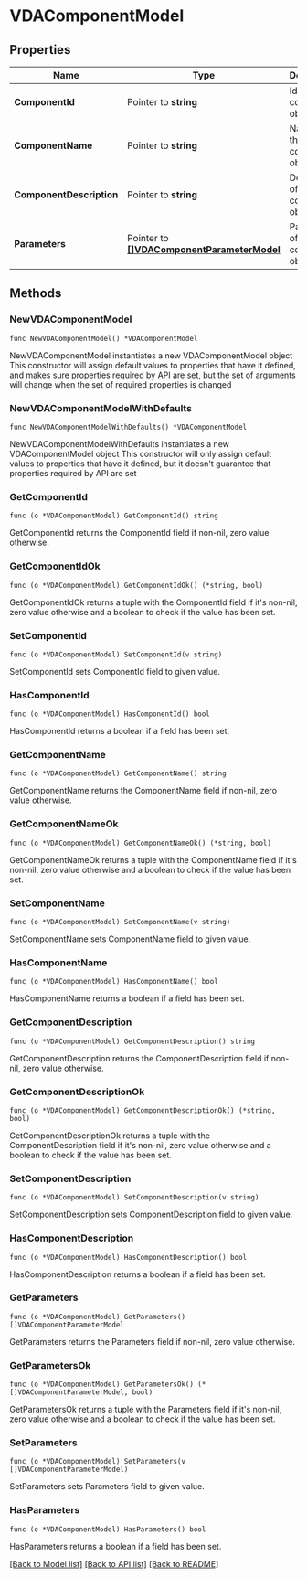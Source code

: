 # VDAComponentModel

## Properties

Name | Type | Description | Notes
------------ | ------------- | ------------- | -------------
**ComponentId** | Pointer to **string** | Id of this component object. | [optional] 
**ComponentName** | Pointer to **string** | Name of this component object. | [optional] 
**ComponentDescription** | Pointer to **string** | Description of this component object. | [optional] 
**Parameters** | Pointer to [**[]VDAComponentParameterModel**](VDAComponentParameterModel.md) | Parameters of this component object. | [optional] 

## Methods

### NewVDAComponentModel

`func NewVDAComponentModel() *VDAComponentModel`

NewVDAComponentModel instantiates a new VDAComponentModel object
This constructor will assign default values to properties that have it defined,
and makes sure properties required by API are set, but the set of arguments
will change when the set of required properties is changed

### NewVDAComponentModelWithDefaults

`func NewVDAComponentModelWithDefaults() *VDAComponentModel`

NewVDAComponentModelWithDefaults instantiates a new VDAComponentModel object
This constructor will only assign default values to properties that have it defined,
but it doesn't guarantee that properties required by API are set

### GetComponentId

`func (o *VDAComponentModel) GetComponentId() string`

GetComponentId returns the ComponentId field if non-nil, zero value otherwise.

### GetComponentIdOk

`func (o *VDAComponentModel) GetComponentIdOk() (*string, bool)`

GetComponentIdOk returns a tuple with the ComponentId field if it's non-nil, zero value otherwise
and a boolean to check if the value has been set.

### SetComponentId

`func (o *VDAComponentModel) SetComponentId(v string)`

SetComponentId sets ComponentId field to given value.

### HasComponentId

`func (o *VDAComponentModel) HasComponentId() bool`

HasComponentId returns a boolean if a field has been set.

### GetComponentName

`func (o *VDAComponentModel) GetComponentName() string`

GetComponentName returns the ComponentName field if non-nil, zero value otherwise.

### GetComponentNameOk

`func (o *VDAComponentModel) GetComponentNameOk() (*string, bool)`

GetComponentNameOk returns a tuple with the ComponentName field if it's non-nil, zero value otherwise
and a boolean to check if the value has been set.

### SetComponentName

`func (o *VDAComponentModel) SetComponentName(v string)`

SetComponentName sets ComponentName field to given value.

### HasComponentName

`func (o *VDAComponentModel) HasComponentName() bool`

HasComponentName returns a boolean if a field has been set.

### GetComponentDescription

`func (o *VDAComponentModel) GetComponentDescription() string`

GetComponentDescription returns the ComponentDescription field if non-nil, zero value otherwise.

### GetComponentDescriptionOk

`func (o *VDAComponentModel) GetComponentDescriptionOk() (*string, bool)`

GetComponentDescriptionOk returns a tuple with the ComponentDescription field if it's non-nil, zero value otherwise
and a boolean to check if the value has been set.

### SetComponentDescription

`func (o *VDAComponentModel) SetComponentDescription(v string)`

SetComponentDescription sets ComponentDescription field to given value.

### HasComponentDescription

`func (o *VDAComponentModel) HasComponentDescription() bool`

HasComponentDescription returns a boolean if a field has been set.

### GetParameters

`func (o *VDAComponentModel) GetParameters() []VDAComponentParameterModel`

GetParameters returns the Parameters field if non-nil, zero value otherwise.

### GetParametersOk

`func (o *VDAComponentModel) GetParametersOk() (*[]VDAComponentParameterModel, bool)`

GetParametersOk returns a tuple with the Parameters field if it's non-nil, zero value otherwise
and a boolean to check if the value has been set.

### SetParameters

`func (o *VDAComponentModel) SetParameters(v []VDAComponentParameterModel)`

SetParameters sets Parameters field to given value.

### HasParameters

`func (o *VDAComponentModel) HasParameters() bool`

HasParameters returns a boolean if a field has been set.


[[Back to Model list]](../README.md#documentation-for-models) [[Back to API list]](../README.md#documentation-for-api-endpoints) [[Back to README]](../README.md)


